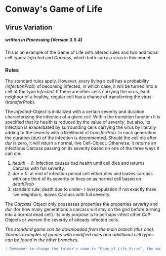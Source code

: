 # Conway's Game of Life
## Virus Variation
##### written in Processing (Version 3.5.4)

This is an example of the Game of Life with altered rules and two additional cell types: _Infected_ and _Carcass_, which both carry a virus in this model.


### Rules
The standard rules apply. However, every living a cell has a probability (_infectionProb_) of becoming infected, in which case, it will be turned into a cell of the type _Infected_. If there are other cells carrying the virus, each neighbor of a healthy, regular cell has a chance of transferring the virus (_transferProb_).

The _Infected_-Object is initialized with a certain severity and duration characterizing the infection of a given cell. Within the transition function it is specified that its health is reduced by the value of _severity_, but also, its infection is exacerbated by surrounding cells carrying the virus by literally adding to the severity with a likelihood of _transferProb_. In each generation the duration (_dur_) of the infection is decremented. Should the cell die after _dur_ is zero, it will return a normal, live Cell-Object. Otherwise, it returns an infectious Carcass passing on its severity based on one of the three ways it can die:
1. _health = 0_: infection causes bad health until cell dies and returns Carcass with full severity.
2. _dur = 0_: at end of infection period cell either dies and leaves carcass with one third of its severity or lives on as normal cell based on _deathProb_
3. standard rule: death due to under- / overpopulation if not exactly three live neighbors; leaves Carcass with full severity.

The _Carcass_-Object only possesses properties the properties _severity_ and _dur_ (for how many generations a carcass will stay on the grid before turning into a normal dead cell). Its only purpose is to perhaps infect other _Cell_-Objects or worsen the severity of already infected cells.


_The standard game can be downloaded from the main branch (this one). Various examples of games with modified rules and additional cell types can be found in the other branches._

```diff
! Remember to change the folder's name to "Game_of_Life_Virus", the main sketch's name, when downloading the project !
```
